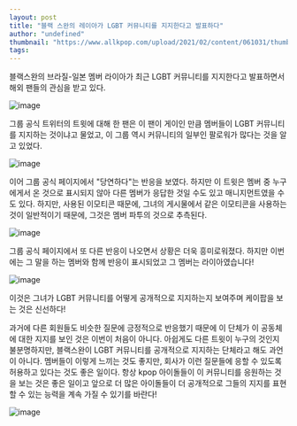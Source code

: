```yaml
---
layout: post
title: "블랙 스완의 레이아가 LGBT 커뮤니티를 지지한다고 발표하다"
author: "undefined"
thumbnail: "https://www.allkpop.com/upload/2021/02/content/061031/thumb/1612625509-3dbd4172-f7ee-4ba6-86a1-05d562555046.jpeg"
tags: 
---
```



블랙스완의 브라질-일본 멤버 라이아가 최근 LGBT 커뮤니티를 지지한다고 발표하면서 해외 팬들의 관심을 받고 있다.

![image](https://www.allkpop.com/upload/2021/02/content/061031/1612625509-3dbd4172-f7ee-4ba6-86a1-05d562555046.jpeg)

그룹 공식 트위터의 트윗에 대해 한 팬은 이 팬이 게이인 만큼 멤버들이 LGBT 커뮤니티를 지지하는 것이냐고 물었고, 이 그룹 역시 커뮤니티의 일부인 팔로워가 많다는 것을 알고 있었다.

![image](https://www.allkpop.com/upload/2021/02/content/061036/1612625772-6b060b76-9d0a-40a6-8c24-606918d48a20.jpeg)

이어 그룹 공식 페이지에서 "당연하다"는 반응을 보였다. 하지만 이 트윗은 멤버 중 누구에게서 온 것으로 표시되지 않아 다른 멤버가 응답한 것일 수도 있고 매니지먼트였을 수도 있다. 하지만, 사용된 이모티콘 때문에, 그녀의 게시물에서 같은 이모티콘을 사용하는 것이 일반적이기 때문에, 그것은 멤버 파투의 것으로 추측된다.

![image](https://www.allkpop.com/upload/2021/02/content/061039/1612625941-5b417fa8-d507-490f-b584-1963ce192ad5.jpeg)

그룹 공식 페이지에서 또 다른 반응이 나오면서 상황은 더욱 흥미로워졌다. 하지만 이번에는 그 말을 하는 멤버와 함께 반응이 표시되었고 그 멤버는 라이아였습니다!

![image](https://www.allkpop.com/upload/2021/02/content/061041/1612626070-2182ca71-bbe0-4608-b34b-163f34992dde.jpeg)

이것은 그녀가 LGBT 커뮤니티를 어떻게 공개적으로 지지하는지 보여주며 케이팝을 보는 것은 신선하다!

과거에 다른 회원들도 비슷한 질문에 긍정적으로 반응했기 때문에 이 단체가 이 공동체에 대한 지지를 보인 것은 이번이 처음이 아니다. 아쉽게도 다른 트윗이 누구의 것인지 불분명하지만, 블랙스완이 LGBT 커뮤니티를 공개적으로 지지하는 단체라고 해도 과언이 아니다. 멤버들이 이렇게 느끼는 것도 좋지만, 회사가 이런 질문들에 응할 수 있도록 허용하고 있다는 것도 좋은 일이다. 항상 kpop 아이돌들이 이 커뮤니티를 응원하는 것을 보는 것은 좋은 일이고 앞으로 더 많은 아이돌들이 더 공개적으로 그들의 지지를 표현할 수 있는 능력을 계속 가질 수 있기를 바란다!

![image](https://www.allkpop.com/upload/2021/02/content/061047/1612626477-23459667-9bbf-4f05-8c36-9cbcac4211b5.jpeg)